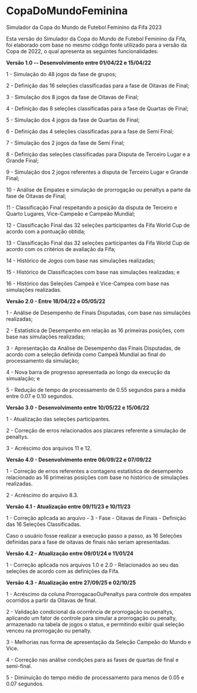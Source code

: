 # CopaDoMundoFeminina
Simulador da Copa do Mundo de Futebol Feminino da Fifa 2023

Esta versão do Simulador da Copa do Mundo de Futebol Feminino da Fifa, foi elaborado com base no mesmo código fonte utilizado para a versão da Copa de 2022, o qual apresenta as seguintes funcionalidades:


**Versão 1.0 -- Desenvolvimento entre 01/04/22 e 15/04/22**

1 - Simulação do 48 jogos da fase de grupos;

2 - Definição das 16 seleções classificadas para a fase de Oitavas de Final;

3 - Simulação dos 8 jogos da fase de Oitavas de Final;

4 - Definição das 8 seleções classificadas para a fase de Quartas de Final;

5 - Simulação dos 4 jogos da fase de Quartas de Final;

6 - Definição das 4 seleções classificadas para a fase de Semi Final;

7 - Simulação dos 2 jogos da fase de Semi Final;

8 - Definição das seleções classificadas para Disputa de Terceiro Lugar e a Grande Final;

9 - Simulação dos 2 jogos referentes a disputa de Terceiro Lugar e Grande Final;

10 - Análise de Empates e simulação de prorrogação ou penaltys a parte da fase de Oitavas de Final;

11 - Classificação Final respeitando a posição da disputa de Terceiro e Quarto Lugares, Vice-Campeão e Campeão Mundial;

12 - Classificação Final das 32 seleções participantes da Fifa World Cup de acordo com a pontuação obtida;

13 - Classificação Final das 32 seleções participantes da Fifa World Cup de acordo com os critérios de avaliação da Fifa;

14 - Histórico de Jogos com base nas simulações realizadas;

15 - Histórico de Classificações com base nas simulações realizadas; e

16 - Histórico das Seleções Campeã e Vice-Campea com base nas simulações realizadas.

**Versão 2.0 - Entre 18/04/22 e 05/05/22**

1 - Análise de Desempenho de Finais Disputadas, com base nas simulações realizadas;

2 - Estatística de Desempenho em relação as 16 primeiras posições, com base nas simulações realizadas;

3 - Apresentação da Análise de Desempenho das Finais Disputadas, de acordo com a seleção definida como Campeã Mundial ao final do processamento da simulação;

4 - Nova barra de progresso apresentada ao longo da execução da simualação; e

5 - Redução de tempo de processamento de 0.55 segundos para a média entre 0.07 e 0.10 segundos.

**Versão 3.0 - Desenvolvimento entre 10/05/22 e 15/06/22**

1 - Atualização das seleções participantes.

2 - Correção de erros relacionados aos placares referente a simulação de penaltys.

3 - Acréscimo dos arquivos 11 e 12.

**Versão 4.0 - Desenvolvimento entre 06/09/22 e 07/09/22**

1 - Correção de erros referentes a contagens estatística de desempenho relacionado as 16 primeiras posições com base no histórico de simulações realizadas.

2 - Acréscimo do arquivo 8.3.

**Versão 4.1 - Atualização entre 09/11/23 e 10/11/23**

1 - Correção aplicada ao arquivo - 3 - Fase - Oitavas de Finais - Definição das 16 Seleções Classificadas.

Caso o usuário fosse realizar a execução passo a passo, as 16 Seleções definidas para a fase de oitavas de finais não seriam apresentadas.

**Versão 4.2 - Atualização entre 09/01/24 e 11/01/24**

1 - Correção aplicada nos arquivos 1.0 e 2.0 - Relacionados ao seu das seleções de acordo com as definições da Fifa.

**Versão 4.3 - Atualização entre 27/09/25 e 02/10/25**

1 - Acréscimo da coluna ProrrogacaoOuPenaltys para controle dos empates ocorridos a partir da Oitavas de final.

2 - Validação condicional da ocorrência de prorrogação ou penaltys, aplicando um fator de controle para simular a prorrogação ou penalty, armazenado na tabela de jogos o status, e permitindo exibir qual seleção venceu na prorrogação ou penalty.

3 - Melhorias nas forma de apresentação da Seleção Campeão do Mundo e Vice.

4 - Correção nas análise condições para as fases de quartas de final e semi-final.

5 - Diminuição do tempo médio de processamento para menos de 0.05 e 0.07 segundos.
